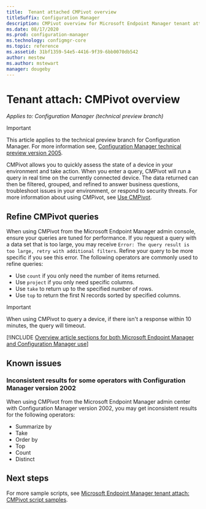 ```yaml
---
title:  Tenant attached CMPivot overview 
titleSuffix: Configuration Manager
description: CMPivot overview for Microsoft Endpoint Manager tenant attached devices.
ms.date: 08/17/2020
ms.prod: configuration-manager
ms.technology: configmgr-core
ms.topic: reference
ms.assetid: 31bf1359-54e5-4416-9f39-6bb0070db542
author: mestew
ms.author: mstewart 
manager: dougeby
---
```


# Tenant attach: CMPivot overview

*Applies to: Configuration Manager (technical preview branch)*

> [!Important]
> This article applies to the technical preview branch for Configuration Manager. For more information see, [Configuration Manager technical preview version 2005](../core/get-started/2020/technical-preview-2005.md#bkmk_cmpivot).

CMPivot allows you to quickly assess the state of a device in your environment and take action. When you enter a query, CMPivot will run a query in real time on the currently connected device. The data returned can then be filtered, grouped, and refined to answer business questions, troubleshoot issues in your environment, or respond to security threats. For more information about using CMPivot, see [Use CMPivot](../core/servers/manage/cmpivot.md).

## <a name="bkmk_refine"></a> Refine CMPivot queries

When using CMPivot from the Microsoft Endpoint Manager admin console, ensure your queries are tuned for performance. If you request a query with a data set that is too large, you may receive `Error: The query result is too large, retry with additional filters`. Refine your query to be more specific if you see this error. The following operators are commonly used to refine queries:

- Use `count` if you only need the number of items returned.
- Use `project` if you only need specific columns.
- Use `take` to return up to the specified number of rows.
- Use `top` to return the first N records sorted by specified columns.

> [!Important]
> When using CMPivot to query a device, if there isn't a response within 10 minutes, the query will timeout. <!--7802754-->


[!INCLUDE [Overview article sections for both Microsoft Endpoint Manager and Configuration Manager use](../core/servers/manage/includes/cmpivot-overview-shared.md)]

## Known issues

### Inconsistent results for some operators with Configuration Manager version 2002
<!--7784718, 7884272-->
When using CMPivot from the Microsoft Endpoint Manager admin center with Configuration Manager version 2002, you may get inconsistent results for the following operators:

- Summarize by
- Take
- Order by
- Top
- Count
- Distinct

## Next steps

For more sample scripts, see [Microsoft Endpoint Manager tenant attach: CMPivot script samples](cmpivot-samples-attached.md).
